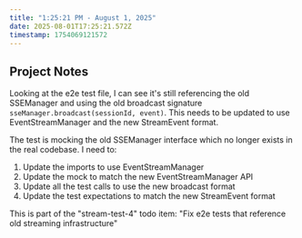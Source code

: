 ```yaml
---
title: "1:25:21 PM - August 1, 2025"
date: 2025-08-01T17:25:21.572Z
timestamp: 1754069121572
---
```


## Project Notes

Looking at the e2e test file, I can see it's still referencing the old SSEManager and using the old broadcast signature `sseManager.broadcast(sessionId, event)`. This needs to be updated to use EventStreamManager and the new StreamEvent format.

The test is mocking the old SSEManager interface which no longer exists in the real codebase. I need to:

1. Update the imports to use EventStreamManager
2. Update the mock to match the new EventStreamManager API 
3. Update all the test calls to use the new broadcast format
4. Update the test expectations to match the new StreamEvent format

This is part of the "stream-test-4" todo item: "Fix e2e tests that reference old streaming infrastructure"
